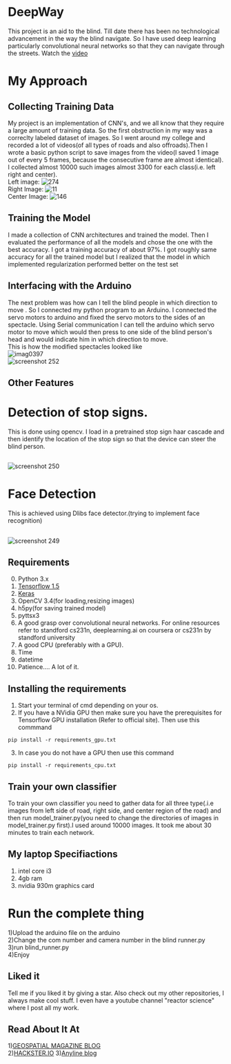 # DeepWay
This project is an aid to the blind. Till date there has been no technological advancement in the way the blind navigate. So I have used deep learning particularly convolutional neural networks so that they can navigate through the streets. Watch the <a href="https://www.youtube.com/watch?v=qkmU8mN0LwE&feature=youtu.be"> video </a>

# My Approach 
## Collecting Training Data
My project is an implementation of CNN's, and we all know that they require a large amount of training data. So the first obstruction in my way was a correclty labeled dataset of images. So I went around my college and recorded a lot of videos(of all types of roads and also offroads).Then I wrote a basic python script to  save images from the video(I saved 1 image out of every 5 frames, because the consecutive frame are almost identical). I collected almost 10000 such images almost 3300 for each class(i.e. left right and center). 
<br>Left image:
![274](https://user-images.githubusercontent.com/24778913/41227028-10cf6888-6d91-11e8-805a-bef4814ed1c1.jpg)
<br>Right Image:
![11](https://user-images.githubusercontent.com/24778913/41227057-2e4b95bc-6d91-11e8-83ff-4744bcf49382.jpg)
<br>Center Image:
![146](https://user-images.githubusercontent.com/24778913/41227081-42005b88-6d91-11e8-8de5-6ee415d8f617.jpg)




## Training the Model
I made a collection of CNN architectures and trained the model. Then I evaluated the performance of all the models and chose the one with the best accuracy. I got a training accuracy of about 97%. I got roughly same accuracy for all the trained model but I realized that the model in which implemented regularization performed better on the test set

   
## Interfacing with the Arduino
The next problem was how can I tell the blind people in which direction to move .
So I connected my python program to an Arduino. I connected the servo motors to arduino and fixed the servo motors to the sides of an spectacle.  Using Serial communication I can tell the arduino which servo motor to move which would then press to one side of the blind person's head and would indicate him in which direction to move.<br> This is how the modified spectacles looked like</br>
![imag0397](https://user-images.githubusercontent.com/24778913/41227853-ec3f52fa-6d93-11e8-9760-6dcbd931fd4f.jpg)
<br>
![screenshot 252](https://user-images.githubusercontent.com/24778913/41864405-8a17f052-78c7-11e8-9cbf-c1d20847a074.png)
## Other Features

# Detection of stop signs. ##
This is done using opencv. I load in a pretrained stop sign haar cascade and then identify the location of the stop sign so that the device can steer the blind person.
##
![screenshot 250](https://user-images.githubusercontent.com/24778913/41857100-5252bbd8-78b4-11e8-8639-db7bf9359a58.png)
##
# Face Detection
This is achieved using Dlibs face detector.(trying to implement face recognition)
##
![screenshot 249](https://user-images.githubusercontent.com/24778913/41856995-0a62bc06-78b4-11e8-812b-38d02cdfca1d.png)
##
## Requirements
0. Python 3.x
1. <a href="https://tensorflow.org">Tensorflow 1.5</a>
2. <a href="https://keras.io">Keras</a>
3. OpenCV 3.4(for loading,resizing images)
4. h5py(for saving trained model)
5. pyttsx3
6. A good grasp over convolutional neural networks. For online resources refer to standford cs231n, deeplearning.ai on coursera or cs231n by standford university
7. A good CPU (preferably with a GPU).
8. Time
9. datetime
10. Patience.... A lot of it.

## Installing the requirements
1. Start your terminal of cmd depending on your os.
  2. If you have a NVidia GPU then make sure you have the prerequisites for Tensorflow GPU installation (Refer to official site). Then use this commmand

    pip install -r requirements_gpu.txt

  3. In case you do not have a GPU then use this command

    pip install -r requirements_cpu.txt

## Train your own classifier
To train your own classifier you need to gather data for all three type(.i.e images from left side of road, right side, and center region of the road) and then run model_trainer.py(you need to change the directories of images in model_trainer.py first).I used around 10000 images.
It took me about 30 minutes to train each network.<br>
## My laptop Specifiactions
1) intel core i3<br>
2) 4gb ram<br>
3) nvidia 930m graphics card
# Run the complete thing
1)Upload the arduino file on the arduino<br>
2)Change the com number and camera number in the blind runner.py<br>
3)run blind_runner.py<br>
4)Enjoy<br>
## Liked it
Tell me if you liked it by giving a star. Also check out my other repositories, I always make cool stuff. I even have a youtube channel "reactor science" where I post all my work.

## Read About It At
1)<a href="https://www.geospatialworld.net/blogs/now-visually-impaired-can-navigate-easily-with-deepway/">GEOSPATIAL MAGAZINE BLOG</a><br>
2)<a href="https://blog.hackster.io/navigation-glasses-gently-poke-you-in-the-right-direction-21acc16c8b14">HACKSTER.IO</a>
3)<a href="https://anyline.com/news/3-inspiring-ai-projects-we-love/">Anyline blog</a>



